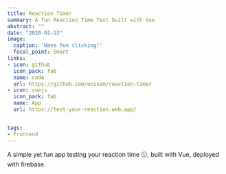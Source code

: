 ```yaml
---
title: Reaction Timer
summary: A fun Reaction Time Test built with Vue
abstract: ""
date: "2020-01-23"
image:
  caption: 'Have fun clicking!'
  focal_point: Smart
links:
- icon: github
  icon_pack: fab
  name: code
  url: https://github.com/enixam/reaction-timer
- icon: vuejs
  icon_pack: fab
  name: App
  url: https://test-your-reaction.web.app/


tags:
- Frontend
---
```


A simple yet fun app testing your reaction time :clock1030:, built with Vue, deployed with firebase. 